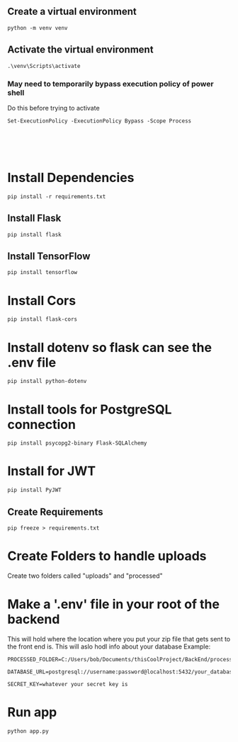 ## Create a virtual environment
```python -m venv venv```

## Activate the virtual environment
```.\venv\Scripts\activate```

### May need to temporarily bypass execution policy of power shell 

Do this before trying to activate

```Set-ExecutionPolicy -ExecutionPolicy Bypass -Scope Process```

<br><br> <br>

# Install Dependencies
```pip install -r requirements.txt```

## Install Flask
```pip install flask```

## Install TensorFlow
```pip install tensorflow```

# Install Cors
```pip install flask-cors```

# Install dotenv so flask can see the .env file
```pip install python-dotenv```

# Install tools for PostgreSQL connection
```pip install psycopg2-binary Flask-SQLAlchemy```

# Install for JWT
```pip install PyJWT```



## Create Requirements
```pip freeze > requirements.txt```



# Create Folders to handle uploads

Create two folders called "uploads" and "processed"

# Make a '.env' file in your root of the backend 

This will hold where the location where you put your zip file that gets sent to the front end is. 
This will aslo hodl info about your database
Example:
```
PROCESSED_FOLDER=C:/Users/bob/Documents/thisCoolProject/BackEnd/processed

DATABASE_URL=postgresql://username:password@localhost:5432/your_database_name

SECRET_KEY=whatever your secret key is

```

# Run app

```python app.py```
